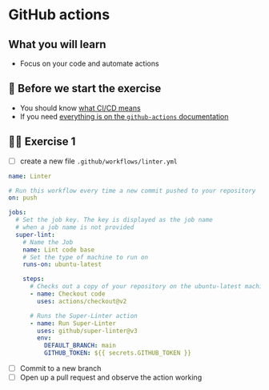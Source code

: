 # GitHub actions

## What you will learn

- Focus on your code and automate actions

## 👾 Before we start the exercise

- You should know [what CI/CD means](https://en.wikipedia.org/wiki/CI/CD)
- If you need [everything is on the `github-actions` documentation](https://help.github.com/en/articles/workflow-syntax-for-github-actions)

## 👨‍🚀 Exercise 1

- [ ] create a new file `.github/workflows/linter.yml`

```yml
name: Linter

# Run this workflow every time a new commit pushed to your repository
on: push

jobs:
  # Set the job key. The key is displayed as the job name
  # when a job name is not provided
  super-lint:
    # Name the Job
    name: Lint code base
    # Set the type of machine to run on
    runs-on: ubuntu-latest

    steps:
      # Checks out a copy of your repository on the ubuntu-latest machine
      - name: Checkout code
        uses: actions/checkout@v2

      # Runs the Super-Linter action
      - name: Run Super-Linter
        uses: github/super-linter@v3
        env:
          DEFAULT_BRANCH: main
          GITHUB_TOKEN: ${{ secrets.GITHUB_TOKEN }}
```

- [ ] Commit to a new branch
- [ ] Open up a pull request and observe the action working

